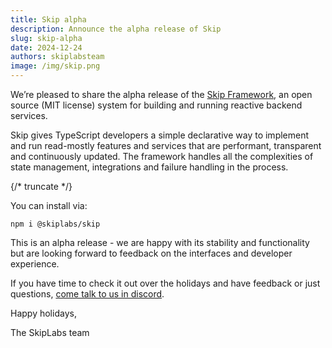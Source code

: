 ```yaml
---
title: Skip alpha
description: Announce the alpha release of Skip
slug: skip-alpha
date: 2024-12-24
authors: skiplabsteam
image: /img/skip.png
---
```


We’re pleased to share the alpha release of the [Skip Framework](https://github.com/SkipLabs/skip), an open source (MIT license) system for building and running reactive backend services.

Skip gives TypeScript developers a simple declarative way to implement and run read-mostly features and services that are performant, transparent and continuously updated.
The framework handles all the complexities of state management, integrations and failure handling in the process.

{/* truncate */}

You can install via:

```
npm i @skiplabs/skip
```

This is an alpha release \- we are happy with its stability and functionality but are looking forward to feedback on the interfaces and developer experience.

If you have time to check it out over the holidays and have feedback or just questions, [come talk to us in discord](https://discord.gg/4dMEBA46mE).

Happy holidays,

The SkipLabs team

